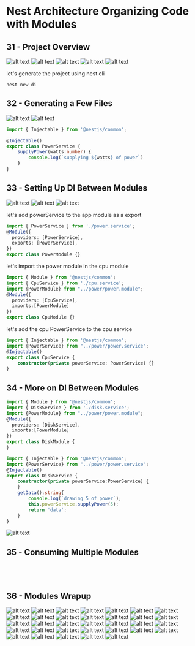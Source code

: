 # Nest Architecture Organizing Code with Modules

## 31 - Project Overview
![alt text](./Assets/images/set-01/57.png)
![alt text](./Assets/images/set-01/58.png)
![alt text](./Assets/images/set-01/59.png)
![alt text](./Assets/images/set-01/60.png)
![alt text](./Assets/images/set-01/61.png)

let's generate the project using nest cli

```shell
nest new di

```

## 32 - Generating a Few Files

![alt text](./Assets/images/set-01/62.png)
![alt text](./Assets/images/set-01/63.png)

```ts
import { Injectable } from '@nestjs/common';

@Injectable()
export class PowerService {
    supplyPower(watts:number) {
        console.log(`supplying ${watts} of power`)
    }
}
```

## 33 - Setting Up DI Between Modules

![alt text](./Assets/images/set-01/64.png)
![alt text](./Assets/images/set-01/65.png)
![alt text](./Assets/images/set-01/66.png)

let's add powerService to the app module as a export

```ts
import { PowerService } from './power.service';
@Module({
  providers: [PowerService],
  exports: [PowerService],
})
export class PowerModule {}

```

let's import the power module in the cpu module
```ts
import { Module } from '@nestjs/common';
import { CpuService } from './cpu.service';
import {PowerModule} from "../power/power.module";
@Module({
  providers: [CpuService],
  imports:[PowerModule]
})
export class CpuModule {}
```

let's add the cpu PowerService to the cpu service
```ts
import { Injectable } from '@nestjs/common';
import {PowerService} from "../power/power.service";
@Injectable()
export class CpuService {
    constructor(private powerService: PowerService) {}
}
```
## 34 - More on DI Between Modules
```ts
import { Module } from '@nestjs/common';
import { DiskService } from './disk.service';
import {PowerModule} from "../power/power.module";
@Module({
  providers: [DiskService],
  imports:[PowerModule]
})
export class DiskModule {
}
```
```ts
import { Injectable } from '@nestjs/common';
import {PowerService} from "../power/power.service";
@Injectable()
export class DiskService {
    constructor(private powerService:PowerService) {
    }
    getData():string{
        console.log(`drawing 5 of power`);
        this.powerService.supplyPower(5);
        return 'data';
    }
}
```
![alt text](./Assets/images/set-01/67.png)

## 35 - Consuming Multiple Modules
```ts

```
```ts

```
```ts

```
```ts

```
## 36 - Modules Wrapup


![alt text](./Assets/images/set-01/68.png)
![alt text](./Assets/images/set-01/69.png)
![alt text](./Assets/images/set-01/70.png)
![alt text](./Assets/images/set-01/71.png)
![alt text](./Assets/images/set-01/72.png)
![alt text](./Assets/images/set-01/73.png)
![alt text](./Assets/images/set-01/74.png)
![alt text](./Assets/images/set-01/75.png)
![alt text](./Assets/images/set-01/76.png)
![alt text](./Assets/images/set-01/77.png)
![alt text](./Assets/images/set-01/78.png)
![alt text](./Assets/images/set-01/79.png)
![alt text](./Assets/images/set-01/80.png)
![alt text](./Assets/images/set-01/81.png)
![alt text](./Assets/images/set-01/82.png)
![alt text](./Assets/images/set-01/83.png)
![alt text](./Assets/images/set-01/84.png)
![alt text](./Assets/images/set-01/85.png)
![alt text](./Assets/images/set-01/86.png)
![alt text](./Assets/images/set-01/87.png)
![alt text](./Assets/images/set-01/88.png)
![alt text](./Assets/images/set-01/89.png)
![alt text](./Assets/images/set-01/90.png)
![alt text](./Assets/images/set-01/91.png)
![alt text](./Assets/images/set-01/92.png)
![alt text](./Assets/images/set-01/93.png)
![alt text](./Assets/images/set-01/94.png)
![alt text](./Assets/images/set-01/95.png)
![alt text](./Assets/images/set-01/96.png)
![alt text](./Assets/images/set-01/97.png)
![alt text](./Assets/images/set-01/98.png)
![alt text](./Assets/images/set-01/99.png)
![alt text](./Assets/images/set-01/100.png)